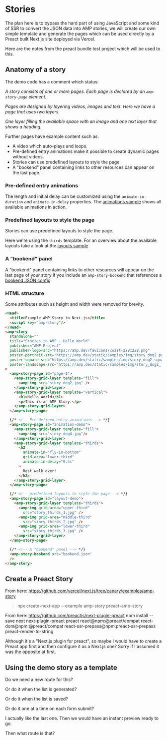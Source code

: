 # Stories

The plan here is to bypass the hard part of using JavaScript and some kind of SSR to convert the JSON data into AMP stories, we will create our own simple template and generate the pages which can be used directly by a Preact built Next.js site deployed via Vercel.

Here are the notes from the preact bundle test project which will be used to this.

## Anatomy of a story

The demo code has a comment which status:

*A story consists of one or more pages. Each page is declared by an `amp-story-page` element.*

*Pages are designed by layering videos, images and text. Here we have a page that uses two layers.*

*One layer filling the available space with an image and one text layer that shows a heading.*

Further pages have example content such as:

- A video which auto-plays and loops.
- Pre-defined entry animations make it possible to create dynamic pages without videos.
- Stories can use predefined layouts to style the page.
- A "bookend" panel containing links to other resources can appear on the last page.

### Pre-defined entry animations

The length and initial delay can be customized using the `animate-in-duration` and `animate-in-delay` properties.
The [animations sample](/documentation/examples/visual-effects/amp_story_animations/) shows all available animations in action.

### Predefined layouts to style the page

Stories can use predefined layouts to style the page.

Here we're using the `thirds` template. For an overview about the available layouts take a look at the [layouts sample](/documentation/examples/style-layout/amp_story_layouts/)

### A "bookend" panel

A "bookend" panel containing links to other resources will appear on the last page of your story if you include an `amp-story-bookend` that references a [bookend JSON config](/static/samples/json/bookend.json)

### HTML structure

Some attributes such as height and width were removed for brevity.

```html
<Head>
  <title>Example AMP Story in Next.js</title>
  <script key="amp-story"/>
</Head>
<amp-story
  standalone=""
  title="Stories in AMP - Hello World"
  publisher="AMP Project"
  publisher-logo-src="https://amp.dev/favicons/coast-228x228.png"
  poster-portrait-src="https://amp.dev/static/samples/img/story_dog2_portrait.jpg"
  poster-square-src="https://amp.dev/static/samples/img/story_dog2_square.jpg"
  poster-landscape-src="https://amp.dev/static/samples/img/story_dog2_landscape.jpg"
>
  <amp-story-page id="page-1">
    <amp-story-grid-layer template="fill">
      <amp-img src="story_dog2.jpg" />
    </amp-story-grid-layer>
    <amp-story-grid-layer template="vertical">
      <h1>Hello World</h1>
      <p>This is an AMP Story.</p>
    </amp-story-grid-layer>
  </amp-story-page>

  {/* <!-- Pre-defined entry animations --> */}
  <amp-story-page id="animation-demo">
    <amp-story-grid-layer template="fill">
      <amp-img src="story_dog4.jpg"/>
    </amp-story-grid-layer>
    <amp-story-grid-layer template="thirds">
      <h2
        animate-in="fly-in-bottom"
        grid-area="lower-third"
        animate-in-delay="0.4s"
      >
        Best walk ever!
      </h2>
    </amp-story-grid-layer>
  </amp-story-page>

  {/* <!-- predefined layouts to style the page --> */}
  <amp-story-page id="layout-demo">
    <amp-story-grid-layer template="thirds">
      <amp-img grid-area="upper-third"
        src="story_thirds_1.jpg" />
      <amp-img grid-area="middle-third"
        src="story_thirds_2.jpg" />
      <amp-img grid-area="lower-third"
        src="story_thirds_3.jpg" />
    </amp-story-grid-layer>
  </amp-story-page>

  {/* <!-- A "bookend" panel --> */}
  <amp-story-bookend src="bookend.json"
  />
</amp-story>
```

## Create a Preact Story

From here: <https://github.com/vercel/next.js/tree/canary/examples/amp-story>

>npx create-next-app --example amp-story preact-amp-story

From here: <https://github.com/preactjs/next-plugin-preact>
npm install --save next next-plugin-preact preact react@npm:@preact/compat react-dom@npm:@preact/compat react-ssr-prepass@npm:preact-ssr-prepass preact-render-to-string

Although it's a "Next.js plugin for preact", so maybe I would have to create a Preact app first and then configure it as a Next.js one?  Sorry if I assumed it was the opposite at first.

## Using the demo story as a template

Do we need a new route for this?  

Or do it when the list is generated?

Or do it when the list is saved?

Or do it one at a time on each form submit?

I actually like the last one.  Then we would have an instant preview ready to go.

Then what route is that?
